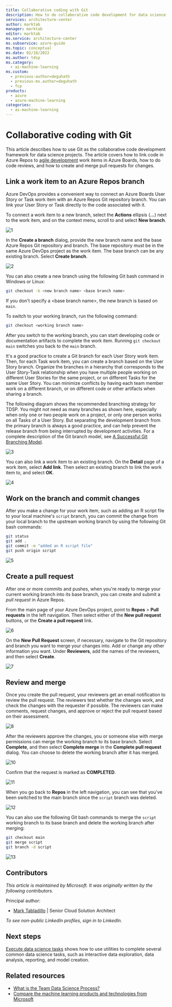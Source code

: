 ```yaml
---
title: Collaborative coding with Git
description: How to do collaborative code development for data science projects, using Git with agile planning.
services: architecture-center
author: marktab
manager: marktab
editor: marktab
ms.service: architecture-center
ms.subservice: azure-guide
ms.topic: conceptual
ms.date: 02/18/2022
ms.author: tdsp
ms.category:
  - ai-machine-learning
ms.custom:
  - previous-author=deguhath
  - previous-ms.author=deguhath
  - fcp
products:
  - azure
  - azure-machine-learning
categories:
  - ai-machine-learning
---
```


# Collaborative coding with Git

This article describes how to use Git as the collaborative code development framework for data science projects. The article covers how to link code in Azure Repos to [agile development](agile-development.md) work items in Azure Boards, how to do code reviews, and how to create and merge pull requests for changes.

## <a name='Linkaworkitemwithagitbranch-1'></a>Link a work item to an Azure Repos branch

Azure DevOps provides a convenient way to connect an Azure Boards User Story or Task work item with an Azure Repos Git repository branch. You can link your User Story or Task directly to the code associated with it.

To connect a work item to a new branch, select the **Actions** ellipsis (**...**) next to the work item, and on the context menu, scroll to and select **New branch**.

![1](./media/collaborative-coding-with-git/1-sprint-board-view.png)

In the **Create a branch** dialog, provide the new branch name and the base Azure Repos Git repository and branch. The base repository must be in the same Azure DevOps project as the work item. The base branch can be any existing branch. Select **Create branch**.

![2](./media/collaborative-coding-with-git/2-create-a-branch.png)

You can also create a new branch using the following Git bash command in Windows or Linux:

```bash
git checkout -b <new branch name> <base branch name>

```
If you don't specify a \<base branch name>, the new branch is based on `main`.

To switch to your working branch, run the following command:

```bash
git checkout <working branch name>
```

After you switch to the working branch, you can start developing code or documentation artifacts to complete the work item. Running `git checkout main` switches you back to the `main` branch.

It's a good practice to create a Git branch for each User Story work item. Then, for each Task work item, you can create a branch based on the User Story branch. Organize the branches in a hierarchy that corresponds to the User Story-Task relationship when you have multiple people working on different User Stories for the same project, or on different Tasks for the same User Story. You can minimize conflicts by having each team member work on a different branch, or on different code or other artifacts when sharing a branch.

The following diagram shows the recommended branching strategy for TDSP. You might not need as many branches as shown here, especially when only one or two people work on a project, or only one person works on all Tasks of a User Story. But separating the development branch from the primary branch is always a good practice, and can help prevent the release branch from being interrupted by development activities. For a complete description of the Git branch model, see [A Successful Git Branching Model](https://nvie.com/posts/a-successful-git-branching-model/).

![3](./media/collaborative-coding-with-git/3-git-branches.png)

You can also link a work item to an existing branch. On the **Detail** page of a work item, select **Add link**. Then select an existing branch to link the work item to, and select **OK**.

![4](./media/collaborative-coding-with-git/4-link-to-an-existing-branch.png)

## <a name='WorkonaBranchandCommittheChanges-2'></a>Work on the branch and commit changes

After you make a change for your work item, such as adding an R script file to your local machine's `script` branch, you can commit the change from your local branch to the upstream working branch by using the following Git bash commands:

```bash
git status
git add .
git commit -m "added an R script file"
git push origin script
```

![5](./media/collaborative-coding-with-git/5-sprint-push-to-branch.png)

## <a name='CreateapullrequestonVSTS-3'></a>Create a pull request

After one or more commits and pushes, when you're ready to merge your current working branch into its base branch, you can create and submit a *pull request* in Azure Repos.

From the main page of your Azure DevOps project, point to **Repos** > **Pull requests** in the left navigation. Then select either of the **New pull request** buttons, or the **Create a pull request** link.

![6](./media/collaborative-coding-with-git/6-spring-create-pull-request.png)

On the **New Pull Request** screen, if necessary, navigate to the Git repository and branch you want to merge your changes into. Add or change any other information you want. Under **Reviewers**, add the names of the reviewers, and then select **Create**.

![7](./media/collaborative-coding-with-git/7-spring-send-pull-request.png)

## <a name='ReviewandMerge-4'></a>Review and merge

Once you create the pull request, your reviewers get an email notification to review the pull request. The reviewers test whether the changes work, and check the changes with the requester if possible. The reviewers can make comments, request changes, and approve or reject the pull request based on their assessment.

![8](./media/collaborative-coding-with-git/8-add-comments.png)

After the reviewers approve the changes, you or someone else with merge permissions can merge the working branch to its base branch. Select **Complete**, and then select **Complete merge** in the **Complete pull request** dialog. You can choose to delete the working branch after it has merged.

![10](./media/collaborative-coding-with-git/10-spring-complete-pull-request.png)

Confirm that the request is marked as **COMPLETED**.

![11](./media/collaborative-coding-with-git/11-spring-merge-pull-request.png)

When you go back to **Repos** in the left navigation, you can see that you've been switched to the main branch since the `script` branch was deleted.

![12](./media/collaborative-coding-with-git/12-spring-branch-deleted.png)

You can also use the following Git bash commands to merge the `script` working branch to its base branch and delete the working branch after merging:

```bash
git checkout main
git merge script
git branch -d script
```

![13](./media/collaborative-coding-with-git/13-spring-branch-deleted-command-line.png)

## Contributors

*This article is maintained by Microsoft. It was originally written by the following contributors.* 

Principal author:

 - [Mark Tabladillo](https://www.linkedin.com/in/marktab/) | Senior Cloud Solution Architect

*To see non-public LinkedIn profiles, sign in to LinkedIn.*

## Next steps

[Execute data science tasks](execute-data-science-tasks.md) shows how to use utilities to complete several common data science tasks, such as interactive data exploration, data analysis, reporting, and model creation.

## Related resources

- [What is the Team Data Science Process?](/azure/architecture/data-science-process/overview)
- [Compare the machine learning products and technologies from Microsoft](/azure/architecture/data-guide/technology-choices/data-science-and-machine-learning)
